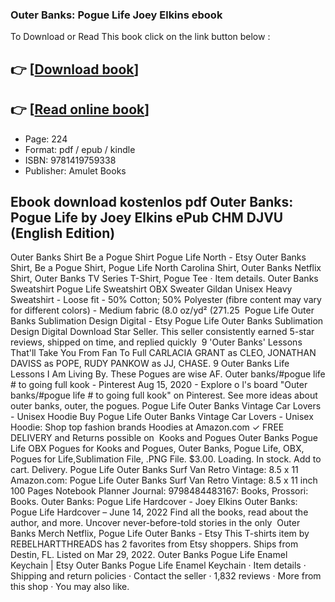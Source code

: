 ### Outer Banks: Pogue Life Joey Elkins ebook

To Download or Read This book click on the link button below :

## 👉  [**[Download book](http://ebooksharez.info/download.php?group=book&from=github.com&id=636474&lnk=1079 "Download book")**]

## 👉  [**[Read online book](http://ebooksharez.info/download.php?group=book&from=github.com&id=636474&lnk=1079 "Read online book")**]


* Page: 224
* Format: pdf / epub / kindle
* ISBN: 9781419759338
* Publisher: Amulet Books



## Ebook download kostenlos pdf Outer Banks: Pogue Life by Joey Elkins ePub CHM DJVU (English Edition)



 Outer Banks Shirt Be a Pogue Shirt Pogue Life North  - Etsy Outer Banks Shirt, Be a Pogue Shirt, Pogue Life North Carolina Shirt, Outer Banks Netflix Shirt, Outer Banks TV Series T-Shirt, Pogue Tee · Item details.
 Outer Banks Sweatshirt Pogue Life Sweatshirt OBX Sweater Gildan Unisex Heavy Sweatshirt - Loose fit - 50% Cotton; 50% Polyester (fibre content may vary for different colors) - Medium fabric (8.0 oz/yd² (271.25 
 Pogue Life Outer Banks Sublimation Design Digital  - Etsy Pogue Life Outer Banks Sublimation Design Digital Download Star Seller. This seller consistently earned 5-star reviews, shipped on time, and replied quickly 
 9 &#039;Outer Banks&#039; Lessons That&#039;ll Take You From Fan To Full CARLACIA GRANT as CLEO, JONATHAN DAVISS as POPE, RUDY PANKOW as JJ, CHASE. 9 Outer Banks Life Lessons I Am Living By. These Pogues are wise AF.
 Outer banks/#pogue life # to going full kook - Pinterest Aug 15, 2020 - Explore o l&#039;s board &quot;Outer banks/#pogue life # to going full kook&quot; on Pinterest. See more ideas about outer banks, outer, the pogues.
 Pogue Life Outer Banks Vintage Car Lovers - Unisex Hoodie Buy Pogue Life Outer Banks Vintage Car Lovers - Unisex Hoodie: Shop top fashion brands Hoodies at Amazon.com ✓ FREE DELIVERY and Returns possible on 
 Kooks and Pogues Outer Banks Pogue Life OBX Pogues for Kooks and Pogues, Outer Banks, Pogue Life, OBX, Pogues for Life,Sublimation File, .PNG File. $3.00. Loading. In stock. Add to cart. Delivery.
 Pogue Life Outer Banks Surf Van Retro Vintage: 8.5 x 11 Amazon.com: Pogue Life Outer Banks Surf Van Retro Vintage: 8.5 x 11 inch 100 Pages Notebook Planner Journal: 9798484483167: Books, Prossori: Books.
 Outer Banks: Pogue Life Hardcover - Joey Elkins Outer Banks: Pogue Life Hardcover – June 14, 2022 Find all the books, read about the author, and more. Uncover never-before-told stories in the only 
 Outer Banks Merch Netflix, Pogue Life Outer Banks  - Etsy This T-shirts item by REBELHARTTHREADS has 2 favorites from Etsy shoppers. Ships from Destin, FL. Listed on Mar 29, 2022.
 Outer Banks Pogue Life Enamel Keychain | Etsy Outer Banks Pogue Life Enamel Keychain · Item details · Shipping and return policies · Contact the seller · 1,832 reviews · More from this shop · You may also like.





